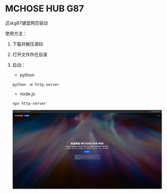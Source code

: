 # MCHOSE HUB G87

迈从g87键盘网页驱动



使用方法：

1. 下载并解压源码

2. 打开文件所在目录

3. 启动：

   - python 

   ```shell
   python -m http.server
   ```

   

   - node.js

   ```shell
   npx http-server
   ```

   ![](1.png)

